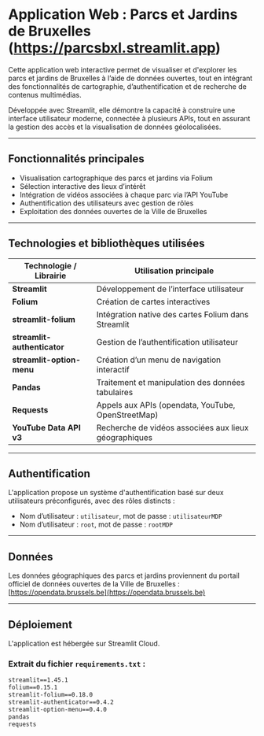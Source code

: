 # Application Web : Parcs et Jardins de Bruxelles (https://parcsbxl.streamlit.app)

Cette application web interactive permet de visualiser et d'explorer les parcs et jardins de Bruxelles à l’aide de données ouvertes, tout en intégrant des fonctionnalités de cartographie, d’authentification et de recherche de contenus multimédias.

Développée avec Streamlit, elle démontre la capacité à construire une interface utilisateur moderne, connectée à plusieurs APIs, tout en assurant la gestion des accès et la visualisation de données géolocalisées.

---

## Fonctionnalités principales

- Visualisation cartographique des parcs et jardins via Folium
- Sélection interactive des lieux d’intérêt
- Intégration de vidéos associées à chaque parc via l’API YouTube
- Authentification des utilisateurs avec gestion de rôles
- Exploitation des données ouvertes de la Ville de Bruxelles

---

## Technologies et bibliothèques utilisées

| Technologie / Librairie         | Utilisation principale                                  |
|----------------------------------|----------------------------------------------------------|
| **Streamlit**                   | Développement de l’interface utilisateur                 |
| **Folium**                      | Création de cartes interactives                          |
| **streamlit-folium**           | Intégration native des cartes Folium dans Streamlit      |
| **streamlit-authenticator**    | Gestion de l’authentification utilisateur                |
| **streamlit-option-menu**      | Création d’un menu de navigation interactif              |
| **Pandas**                     | Traitement et manipulation des données tabulaires        |
| **Requests**                   | Appels aux APIs (opendata, YouTube, OpenStreetMap)       |
| **YouTube Data API v3**        | Recherche de vidéos associées aux lieux géographiques    |

---

## Authentification

L'application propose un système d'authentification basé sur deux utilisateurs préconfigurés, avec des rôles distincts :

- Nom d’utilisateur : `utilisateur`, mot de passe : `utilisateurMDP`
- Nom d’utilisateur : `root`, mot de passe : `rootMDP`

---

## Données

Les données géographiques des parcs et jardins proviennent du portail officiel de données ouvertes de la Ville de Bruxelles :  
[https://opendata.brussels.be](https://opendata.brussels.be)

---

## Déploiement

L'application est hébergée sur Streamlit Cloud.

### Extrait du fichier `requirements.txt` :

```txt
streamlit==1.45.1
folium==0.15.1
streamlit-folium==0.18.0
streamlit-authenticator==0.4.2
streamlit-option-menu==0.4.0
pandas
requests
